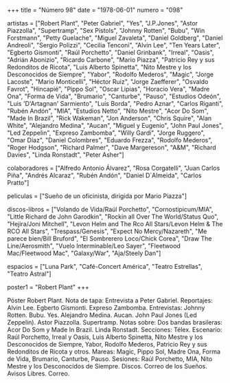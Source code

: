 +++
title = "Número 98"
date = "1978-06-01"
numero = "098"

artistas = ["Robert Plant", "Peter Gabriel", "Yes", "J.P.Jones", "Astor Piazzolla", "Supertramp", "Sex Pistols", "Johnny Rotten", "Bubu", "Win Forstmann", "Petty Guelache", "Miguel Zavaleta", "Daniel Goldberg", "Daniel Andreoli", "Sergio Polizzi", "Cecilia Tenconi", "Alvin Lee", "Ten Years Later", "Egberto Gismonti", "Raúl Porchetto", "Daniel Grinbank", "Irreal", "Oasis", "Adrián Abonizio", "Ricardo Carbone", "Mario Piazza", "Patricio Rey y sus Redonditos de Ricota", "Luis Alberto Spinetta", "Nito Mestre y los Desconocidos de Siempre", "Yabor", "Rodolfo Mederos", "Magic", "Jorge Lacoste", "Mario Monticelli", "Héctor Ruiz", "Jorge Zaefferer", "Osvaldo Favrot", "Hincapié", "Pippo Sol", "Oscar Lipias", "Horacio Vera", "Madre Ona", "Forma de Vida", "Brumario", "Canturbe", "Pauso", "Estudios Odeón", "Luis 'D'Artagnan' Sarmiento", "Luis Borda", "Pedro Aznar", "Carlos Riganti", "Rubén Andón", "MIA", "Estudios Netto", "Nito Mestre", "Acor Do Som", "Made In Brazil", "Rick Wakeman", "Jon Anderson", "Chris Squire", "Alan White", "Alejandro Medina", "Aucan", "Miguel y Eugenio", "John Paul Jones", "Led Zeppelin", "Expreso Zambomba", "Willy Gardi", "Jorge Ruggero", "Omar Díaz", "Daniel Colombres", "Eduardo Frezza", "Rodolfo Mederos", "Roger Hodgson", "Richard Palmer", "Dave Margereson", "A&M", "Richard Davies", "Linda Ronstadt", "Peter Asher"]

colaboradores = ["Alfredo Antonio Álvarez", "Rosa Corgatelli", "Juan Carlos Piña", "Andrés Alcaraz", "Rubén Andón", "Daniel D´Almeida", "Carlos Pratto"]

peliculas = ["Sueño de un oficinista, dirigida por Mario Piazza"]

discos-libros = ["Volando de Vida/Raúl Porchetto", "Cornostipicum/MIA", "Little Richard de John Garodkin", "Rockin all Over The World/Status Quo", "Hejira/Joni Mitchell", "Levon Helm and The Rco All Stars/Levon Helm & The RCO All Stars", "Trespass/Genesis", "Expect No Mercy/Nazareth", "Me parece bien/Bill Bruford", "El Sombrerero Loco/Chick Corea", "Draw The Line/Aerosmith", "Vuelo Interminable/Leo Sayer", "Fleetwood Mac/Fleetwood Mac", "Galaxy/War", "Aja/Steely Dan"]

espacios = ["Luna Park", "Café-Concert América", "Teatro Estrellas", "Teatro Astral"]

poster1 = "Robert Plant"
+++

Póster Robert Plant. 
Nota de tapa: 
Entrevista a Peter Gabriel. 
Reportajes:
Alvin Lee. Egberto Gismonti. Expreso Zambomba. 
Entrevistas:
Johnny Rotten. Bubu. Yes. Alejandro Medina. Aucan. John Paul Jones (Led Zeppelin). Astor Piazzolla. Supertramp. 
Notas sobre:
Dos bandas brasileras: Acor Do Som y Made In Brazil.
Linda Ronstadt. 
Secciones:
Télex. 
Escenario: Raúl Porchetto, Irreal y Oasis, Luis Alberto Spinetta, Nito Mestre y los Desconocidos de Siempre, Yabor, Rodolfo Mederos, Patricio Rey y sus Redonditos de Ricota y otros. 
Mareas: Magic, Pippo Sol, Madre Ona, Forma de Vida, Brumario, Canturbe, Pauso. Sesiones: Raúl Porchetto, MIA, Nito Mestre y los Desconocidos de Siempre. 
Discos. Correo de los Sueños. Avisos Libres. Correo.